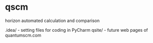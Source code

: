 # qscm
horizon
automated calculation and comparison

.idea/ - setting files for coding in PyCharm
qsite/ - future web pages of quantumscm.com
